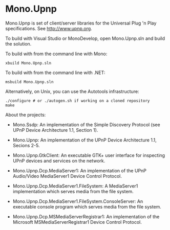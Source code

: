 # Mono.Upnp

Mono.Upnp is set of client/server libraries for the Universal Plug 'n Play
specifications. See <http://www.upnp.org>.

To build with Visual Studio or MonoDevelop, open Mono.Upnp.sln and build the
solution.

To build with from the command line with Mono:

    xbuild Mono.Upnp.sln

To build with from the command line with .NET:

    msbuild Mono.Upnp.sln

Alternatively, on Unix, you can use the Autotools infrastructure:

    ./configure # or ./autogen.sh if working on a cloned repository
    make

About the projects:

* Mono.Ssdp: An implementation of the Simple Discovery Protocol (see UPnP Device
  Architecture 1.1, Section 1).

* Mono.Upnp: An implementation of the UPnP Device Architecture 1.1, Secions 2-5.

* Mono.Upnp.GtkClient: An executable GTK+ user interface for inspecting UPnP
  devices and services on the network.

* Mono.Upnp.Dcp.MediaServer1: An implementation of the UPnP Audio/Video
  MediaServer1 Device Control Protocol.

* Mono.Upnp.Dcp.MediaServer1.FileSystem: A MediaServer1 implementation which
  serves media from the file system.

* Mono.Upnp.Dcp.MediaServer1.FileSystem.ConsoleServer: An executable console
  program which serves media from the file system.

* Mono.Upnp.Dcp.MSMediaServerRegistrar1: An implementation of the Microsoft
  MSMediaServerRegistrar1 Device Control Protocol.
